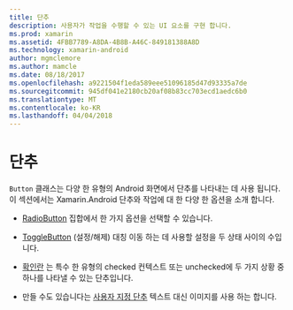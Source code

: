 ```yaml
---
title: 단추
description: 사용자가 작업을 수행할 수 있는 UI 요소를 구현 합니다.
ms.prod: xamarin
ms.assetid: 4FBB7789-A8DA-4B8B-A46C-849181388A8D
ms.technology: xamarin-android
author: mgmclemore
ms.author: mamcle
ms.date: 08/18/2017
ms.openlocfilehash: a9221504f1eda589eee51096185d47d93335a7de
ms.sourcegitcommit: 945df041e2180cb20af08b83cc703ecd1aedc6b0
ms.translationtype: MT
ms.contentlocale: ko-KR
ms.lasthandoff: 04/04/2018
---
```

# <a name="buttons"></a>단추

`Button` 클래스는 다양 한 유형의 Android 화면에서 단추를 나타내는 데 사용 됩니다. 이 섹션에서는 Xamarin.Android 단추와 작업에 대 한 다양 한 옵션을 소개 합니다.

-   [RadioButton](~/android/user-interface/controls/buttons/radio-button.md) 집합에서 한 가지 옵션을 선택할 수 있습니다.

-   [ToggleButton](~/android/user-interface/controls/buttons/toggle-button.md) (설정/해제) 대칭 이동 하는 데 사용할 설정을 두 상태 사이의 수입니다.

-   [확인란](~/android/user-interface/controls/buttons/check-box.md) 는 특수 한 유형의 checked 컨텍스트 또는 unchecked에 두 가지 상황 중 하나를 나타낼 수 있는 단추입니다.

-   만들 수도 있습니다는 [사용자 지정 단추](~/android/user-interface/controls/buttons/custom-button.md) 텍스트 대신 이미지를 사용 하는 합니다.
